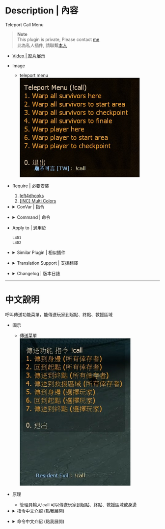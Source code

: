 # Description | 內容
Teleport Call Menu

> __Note__ <br/>
This plugin is private, Please contact [me](https://github.com/fbef0102/Game-Private_Plugin#私人插件列表-private-plugins-list)<br/>
此為私人插件, 請聯繫[本人](https://github.com/fbef0102/Game-Private_Plugin#私人插件列表-private-plugins-list)

* [Video | 影片展示](https://youtu.be/iux1bUZycjM)

* Image
	* teleport menu
	<br/>![l4d_teleport_call_1](image/l4d_teleport_call_1.jpg)

* Require | 必要安裝
	1. [left4dhooks](https://forums.alliedmods.net/showthread.php?t=321696)
	2. [[INC] Multi Colors](https://github.com/fbef0102/L4D1_2-Plugins/releases/tag/Multi-Colors)

* <details><summary>ConVar | 指令</summary>

	* cfg/sourcemod/l4d_teleport_call.cfg
		```php
		// 0=Plugin off, 1=Plugin on.
		l4d_teleport_call_enable "1"

		// Changes how message displays. (0: Disable, 1:In chat, 2: In Hint Box, 3: In center text)
		l4d_teleport_call_announce_type "1"
		```
</details>

* <details><summary>Command | 命令</summary>

	* **Teleport Call Menu (Adm required: ADMFLAG_ROOT)**
		```php
		sm_call
		```
</details>

* Apply to | 適用於
	```
	L4D1
	L4D2
	```

* <details><summary>Similar Plugin | 相似插件</summary>

	1. [l4d_wind](https://github.com/fbef0102/L4D1_2-Plugins/tree/master/l4d_wind): Create a survivor bot in game + Teleport player
		> 新增Bot + 傳送玩家到其他位置上
</details>

* <details><summary>Translation Support | 支援翻譯</summary>

	```
	English
	繁體中文
	简体中文
	```
</details>

* <details><summary>Changelog | 版本日誌</summary>

	* v1.1h (2023-6-20)
		* Require left4dhooks v1.33 or above
		* Renamed "l4d_telpeort_call" to "l4d_teleport_call"

	* v1.0h (2022-11-23)
		* Initial Release
</details>

- - - -
# 中文說明
呼叫傳送功能菜單，能傳送玩家到起點、終點、救援區域

* 圖示
	* 傳送菜單
	<br/>![zho/l4d_teleport_call_1](image/zho/l4d_teleport_call_1.jpg)

* 原理
	* 管理員輸入!call 可以傳送玩家到起點、終點、救援區域或身邊

* <details><summary>指令中文介紹 (點我展開)</summary>

	* cfg/sourcemod/l4d_teleport_call.cfg
		```php
		// 0=關閉插件, 1=啟動插件
		l4d_teleport_call_enable "1"

		// 提示該如何顯示. (0: 不提示, 1: 聊天框, 2: 黑底白字框, 3: 螢幕正中間)
		l4d_teleport_call_announce_type "1"
		```
</details>

* <details><summary>命令中文介紹 (點我展開)</summary>

	* **打開傳送菜單 (權限: ADMFLAG_ROOT)**
		```php
		sm_call
		```
</details>